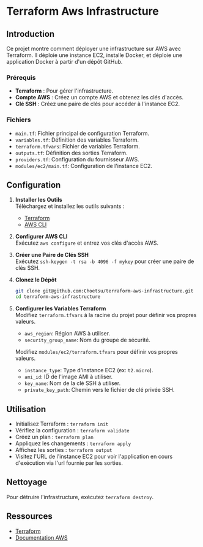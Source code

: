 # Terraform Aws Infrastructure

## Introduction

Ce projet montre comment déployer une infrastructure sur AWS avec Terraform. Il déploie une instance EC2, installe Docker, et déploie une application Docker à partir d'un dépôt GitHub.

### Prérequis

- **Terraform** : Pour gérer l'infrastructure.
- **Compte AWS** : Créez un compte AWS et obtenez les clés d'accès.
- **Clé SSH** : Créez une paire de clés pour accéder à l'instance EC2.

### Fichiers

- `main.tf`: Fichier principal de configuration Terraform.
- `variables.tf`: Définition des variables Terraform.
- `terraform.tfvars`: Fichier de variables Terraform.
- `outputs.tf`: Définition des sorties Terraform.
- `providers.tf`: Configuration du fournisseur AWS.
- `modules/ec2/main.tf`: Configuration de l'instance EC2.

## Configuration

1. **Installer les Outils**  
   Téléchargez et installez les outils suivants :

   - [Terraform](https://www.terraform.io/downloads.html)
   - [AWS CLI](https://aws.amazon.com/cli/)

2. **Configurer AWS CLI**  
   Exécutez `aws configure` et entrez vos clés d'accès AWS.

3. **Créer une Paire de Clés SSH**  
   Exécutez `ssh-keygen -t rsa -b 4096 -f mykey` pour créer une paire de clés SSH.

4. **Clonez le Dépôt**
   ```bash
   git clone git@github.com:Choetsu/terraform-aws-infrastructure.git
   cd terraform-aws-infrastructure
   ```
5. **Configurer les Variables Terraform**  
   Modifiez `terraform.tfvars` à la racine du projet pour définir vos propres valeurs.

   - `aws_region`: Région AWS à utiliser.
   - `security_group_name`: Nom du groupe de sécurité.

   Modifiez `modules/ec2/terraform.tfvars` pour définir vos propres valeurs.

   - `instance_type`: Type d'instance EC2 (ex: `t2.micro`).
   - `ami_id`: ID de l'image AMI à utiliser.
   - `key_name`: Nom de la clé SSH à utiliser.
   - `private_key_path`: Chemin vers le fichier de clé privée SSH.

## Utilisation

- Initialisez Terraform : `terraform init`
- Vérifiez la configuration : `terraform validate`
- Créez un plan : `terraform plan`
- Appliquez les changements : `terraform apply`
- Affichez les sorties : `terraform output`
- Visitez l'URL de l'instance EC2 pour voir l'application en cours d'exécution via l'url fournie par les sorties.

## Nettoyage

Pour détruire l'infrastructure, exécutez `terraform destroy`.

## Ressources

- [Terraform](https://www.terraform.io/)
- [Documentation AWS](https://docs.aws.amazon.com/)
